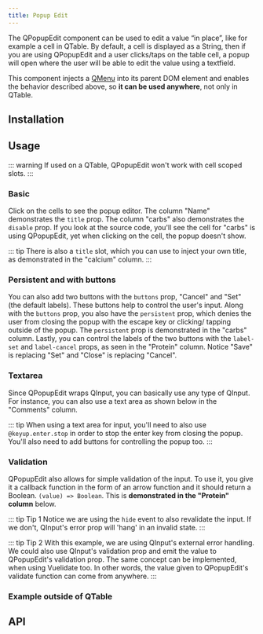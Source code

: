 ```yaml
---
title: Popup Edit
---
```


The QPopupEdit component can be used to edit a value “in place”, like for example a cell in QTable. By default, a cell is displayed as a String, then if you are using QPopupEdit and a user clicks/taps on the table cell, a popup will open where the user will be able to edit the value using a textfield.

This component injects a [QMenu](/vue-components/menu) into its parent DOM element and enables the behavior described above, so **it can be used anywhere**, not only in QTable.

## Installation
<doc-installation components="QPopupEdit" />

## Usage

::: warning
If used on a QTable, QPopupEdit won't work with cell scoped slots.
:::

### Basic
Click on the cells to see the popup editor. The column "Name" demonstrates the `title` prop. The column "carbs" also demonstrates the `disable` prop. If you look at the source code, you'll see the cell for "carbs" is using QPopupEdit, yet when clicking on the cell, the popup doesn't show.

::: tip
There is also a `title` slot, which you can use to inject your own title, as demonstrated in the "calcium" column.
:::

<doc-example title="Simple Edit, with title prop and slot" file="QPopupEdit/Simple" />

### Persistent and with buttons
You can also add two buttons with the `buttons` prop, "Cancel" and "Set" (the default labels). These buttons help to control the user's input. Along with the `buttons` prop, you also have the `persistent` prop, which denies the user from closing the popup with the escape key or clicking/ tapping outside of the popup. The `persistent` prop is demonstrated in the "carbs" column. Lastly, you can control the labels of the two buttons with the `label-set` and `label-cancel` props, as seen in the "Protein" column. Notice "Save" is replacing "Set" and "Close" is replacing "Cancel".

<doc-example title="Persistent edit, and with buttons" file="QPopupEdit/WithButtons" />

### Textarea
Since QPopupEdit wraps QInput, you can basically use any type of QInput. For instance, you can also use a text area as shown below in the "Comments" column.

::: tip
When using a text area for input, you'll need to also use `@keyup.enter.stop` in order to stop the enter key from closing the popup. You'll also need to add buttons for controlling the popup too.
:::

<doc-example title="Text Area Edit" file="QPopupEdit/TextArea" />

### Validation
QPopupEdit also allows for simple validation of the input. To use it, you give it a callback function in the form of an arrow function and it should return a Boolean. `(value) => Boolean`. This is **demonstrated in the "Protein" column** below.

::: tip Tip 1
Notice we are using the `hide` event to also revalidate the input. If we don't, QInput's error prop will 'hang' in an invalid state.
:::

::: tip Tip 2
With this example, we are using QInput's external error handling. We could also use QInput's validation prop and emit the value to QPopupEdit's validation prop. The same concept can be implemented, when using Vuelidate too. In other words, the value given to QPopupEdit's validate function can come from anywhere.
:::

<doc-example title="Edit with Validation" file="QPopupEdit/WithValidation" />

### Example outside of QTable

<doc-example title="Click on text" file="QPopupEdit/Text" />

## API

<doc-api file="QPopupEdit" />
